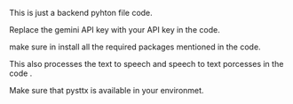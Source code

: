 This is just a backend pyhton file code.

Replace the gemini API key with your API key in the code.

make sure in install all the required packages mentioned in the code.

This also processes the text to speech and speech to text porcesses in the code .

Make sure that pysttx is available in your environmet.
